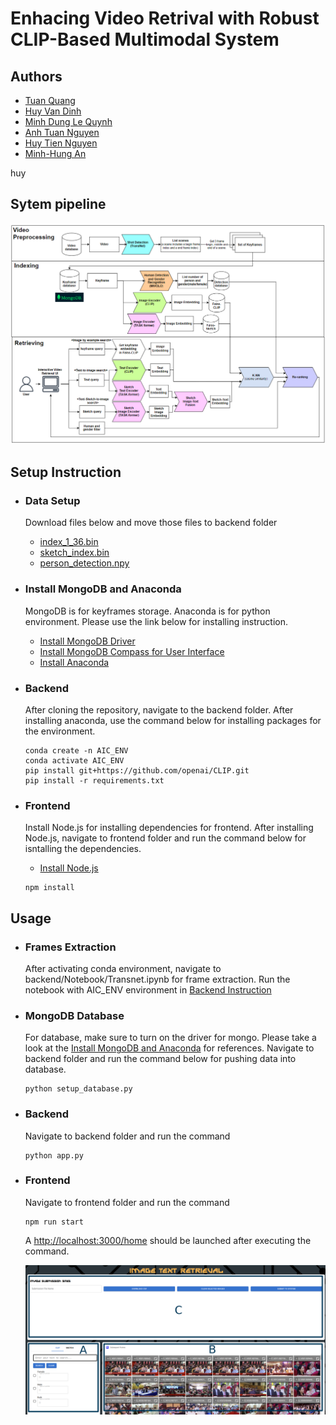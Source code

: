 # Enhacing Video Retrival with Robust CLIP-Based Multimodal System

## Authors

* [Tuan Quang](https://github.com/thq1995)
* [Huy Van Dinh](https://github.com/dvanhuy11)
* [Minh Dung Le Quynh](https://github.com/LeQuynhMinhDung)
* [Anh Tuan Nguyen](https://github.com/TuanThanhDat)
* [Huy Tien Nguyen](https://github.com/huynt654)
* [Minh-Hung An](https://github.com/anminhhung)

huy
## Sytem pipeline 
<img src="./figures/AIC_pipeline.png" alt="pipeline image" style="zoom:70%;" />

## Setup Instruction
* ### Data Setup
    Download files below and move those files to backend folder
    - [index_1_36.bin](https://drive.google.com/file/d/1q5vzkEwNFz4bMwlXJAvoeM3V1hFu59Eg/view?usp=sharing)
    - [sketch_index.bin](https://drive.google.com/file/d/15Tm4SML_9UaanXXB7cgW5NqyB6UR5UGP/view?usp=sharing)
    - [person_detection.npy](https://drive.google.com/file/d/1-8K5WNBGfdCFdP-UX00qJ25Xuymimq20/view?usp=sharing)
    

* ### Install MongoDB and Anaconda 
    MongoDB is for keyframes storage. Anaconda is for python environment. Please use the link below for installing instruction. 
    - [Install MongoDB Driver](https://www.mongodb.com/docs/manual/installation/)
    - [Install MongoDB Compass for User Interface](https://www.mongodb.com/docs/compass/current/install/)
    - [Install Anaconda](https://www.anaconda.com/download)

* ### Backend
    After cloning the repository, navigate to the backend folder. After installing anaconda, use the command below for installing packages for the environment.

    ```
    conda create -n AIC_ENV
    conda activate AIC_ENV
    pip install git+https://github.com/openai/CLIP.git
    pip install -r requirements.txt
    ```

* ### Frontend
    Install Node.js for installing dependencies for frontend. After installing Node.js, navigate to frontend folder and run the command below for isntalling the dependencies.
    - [Install Node.js](https://nodejs.org/en/download)
    ```
    npm install
    ```
## Usage
* ### Frames Extraction
    After activating conda environment, navigate to backend/Notebook/Transnet.ipynb for frame extraction. Run the notebook with AIC_ENV environment in [Backend Instruction](#backend)
* ### MongoDB Database 
    For database, make sure to turn on the driver for mongo. Please take a look at the [Install MongoDB and Anaconda](#install-mongodb-and-anaconda) for references. Navigate to backend folder and run the command below for pushing data into database.
    ```
    python setup_database.py
    ```
* ### Backend 
    Navigate to backend folder and run the command
    ```
    python app.py
    ```
* ### Frontend 
    Navigate to frontend folder and run the command
    ```
    npm run start
    ```
    A [http://localhost:3000/home](http://localhost:3000/home) should be launched after executing the command.
    
    ![User Interface](figures/UI.png "User Interface")
